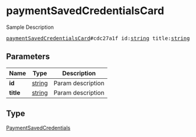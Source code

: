 # paymentSavedCredentialsCard

Sample Description

<pre>
<a href="../constructor/paymentSavedCredentialsCard.md">paymentSavedCredentialsCard</a>#cdc27a1f id:<a href="../type/string.md">string</a> title:<a href="../type/string.md">string</a> = <a href="../type/PaymentSavedCredentials.md">PaymentSavedCredentials</a>;
</pre>
## Parameters

| Name | Type | Description |
|------|:----:|-------------|
| **id** | <a href="../type/string.md">string</a> | Param description |
| **title** | <a href="../type/string.md">string</a> | Param description |

## Type

<a href="../type/PaymentSavedCredentials.md">PaymentSavedCredentials</a>
